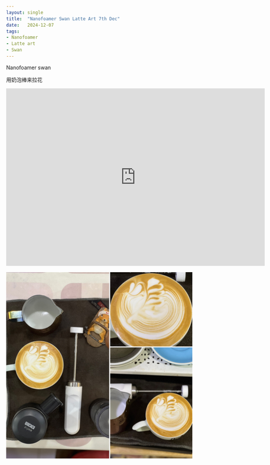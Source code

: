 ```yaml
---
layout: single
title:  "Nanofoamer Swan Latte Art 7th Dec"
date:   2024-12-07
tags:
- Nanofoamer
- Latte art
- Swan
---
```


Nanofoamer swan

用奶泡棒来拉花


<div class="embed-container">
  <iframe
      src="https://www.youtube.com/embed/L-K28vo84FA"
      width="700"
      height="480"
      frameborder="0"
      allowfullscreen="true">
  </iframe>
</div>


![](/assets/img/2024/12/07/EC939337-80A4-4977-A2D3-C527A7A49867.JPG)
